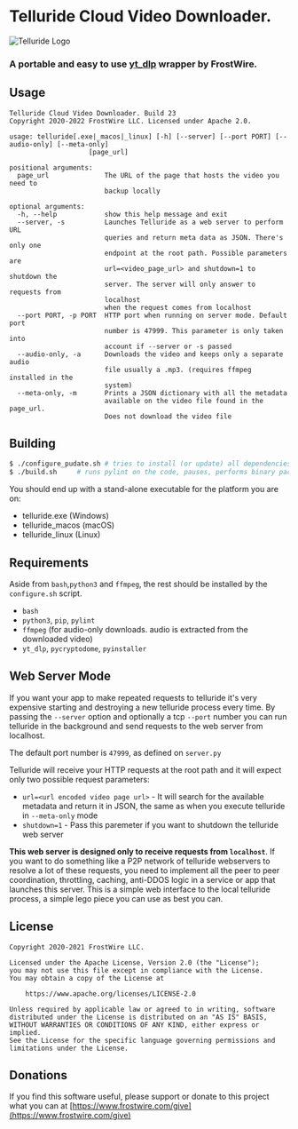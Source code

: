 # Telluride Cloud Video Downloader.

![Telluride Logo](logo/1024X1024-white-telluride-logo.png)

### A portable and easy to use [yt_dlp](https://github.com/yt-dlp/yt-dlp) wrapper by FrostWire.

## Usage
```
Telluride Cloud Video Downloader. Build 23
Copyright 2020-2022 FrostWire LLC. Licensed under Apache 2.0.

usage: telluride[.exe|_macos|_linux] [-h] [--server] [--port PORT] [--audio-only] [--meta-only]
                    [page_url]

positional arguments:
  page_url              The URL of the page that hosts the video you need to
                        backup locally

optional arguments:
  -h, --help            show this help message and exit
  --server, -s          Launches Telluride as a web server to perform URL
                        queries and return meta data as JSON. There's only one
                        endpoint at the root path. Possible parameters are
                        url=<video_page_url> and shutdown=1 to shutdown the
                        server. The server will only answer to requests from
                        localhost
                        when the request comes from localhost
  --port PORT, -p PORT  HTTP port when running on server mode. Default port
                        number is 47999. This parameter is only taken into
                        account if --server or -s passed
  --audio-only, -a      Downloads the video and keeps only a separate audio
                        file usually a .mp3. (requires ffmpeg installed in the
                        system)
  --meta-only, -m       Prints a JSON dictionary with all the metadata
                        available on the video file found in the page_url.
                        Does not download the video file
```

## Building

```bash
$ ./configure_pudate.sh # tries to install (or update) all dependencies
$ ./build.sh     # runs pylint on the code, pauses, performs binary packaging
```

You should end up with a stand-alone executable for the platform you are on:

 - telluride.exe (Windows)
 - telluride_macos (macOS)
 - telluride_linux (Linux)

## Requirements
 Aside from `bash`,`python3` and `ffmpeg`, the rest should be installed by the `configure.sh` script.
    
 - `bash`
 - `python3`, `pip`, `pylint`
 - `ffmpeg` (for audio-only downloads. audio is extracted from the downloaded video)
 - `yt_dlp`, `pycryptodome`, `pyinstaller`

## Web Server Mode

If you want your app to make repeated requests to telluride it's very expensive starting and destroying a new telluride process every time. By passing the `--server` option and optionally a tcp `--port` number you can run telluride in the background and send requests to the web server from localhost.

The default port number is `47999`, as defined on `server.py`

Telluride will receive your HTTP requests at the root path and it will expect only two possible request parameters:
 - `url=<url encoded video page url>` - It will search for the available metadata and return it in JSON, the same as when you execute telluride in `--meta-only` mode
 - `shutdown=1` - Pass this paremeter if you want to shutdown the telluride web server

**This web server is designed only to receive requests from `localhost`**. If you want to do something like a P2P network of telluride webservers to resolve a lot of these requests, you need to implement all the peer to peer coordination, throttling, caching, anti-DDOS logic in a service or app that launches this server. This is a simple web interface to the local telluride process, a simple lego piece you can use as best you can.

## License
```
Copyright 2020-2021 FrostWire LLC.

Licensed under the Apache License, Version 2.0 (the "License");
you may not use this file except in compliance with the License.
You may obtain a copy of the License at
    
    https://www.apache.org/licenses/LICENSE-2.0

Unless required by applicable law or agreed to in writing, software
distributed under the License is distributed on an "AS IS" BASIS,
WITHOUT WARRANTIES OR CONDITIONS OF ANY KIND, either express or implied.
See the License for the specific language governing permissions and
limitations under the License.
```

## Donations

If you find this software useful, please support or donate to this project what you can at [https://www.frostwire.com/give](https://www.frostwire.com/give)

